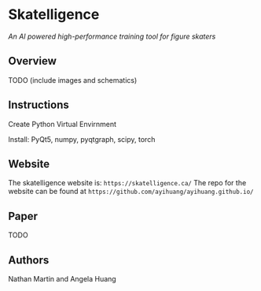 # Skatelligence
*An AI powered high-performance training tool for figure skaters*
## Overview
TODO (include images and schematics)
## Instructions
Create Python Virtual Envirnment

Install: PyQt5, numpy, pyqtgraph, scipy, torch
## Website
The skatelligence website is: `https://skatelligence.ca/`
The repo for the website can be found at `https://github.com/ayihuang/ayihuang.github.io/`
## Paper
TODO
## Authors
Nathan Martin and Angela Huang
